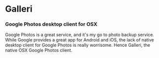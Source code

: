 # Galleri

### Google Photos desktop client for OSX

Google Photos is a great service, and it's my go to photo backup service. While Google provides a great app for Android and iOS, the lack of native desktop client for Google Photos is really worrisome. Hence Galleri, the native OSX Google Photos client.
